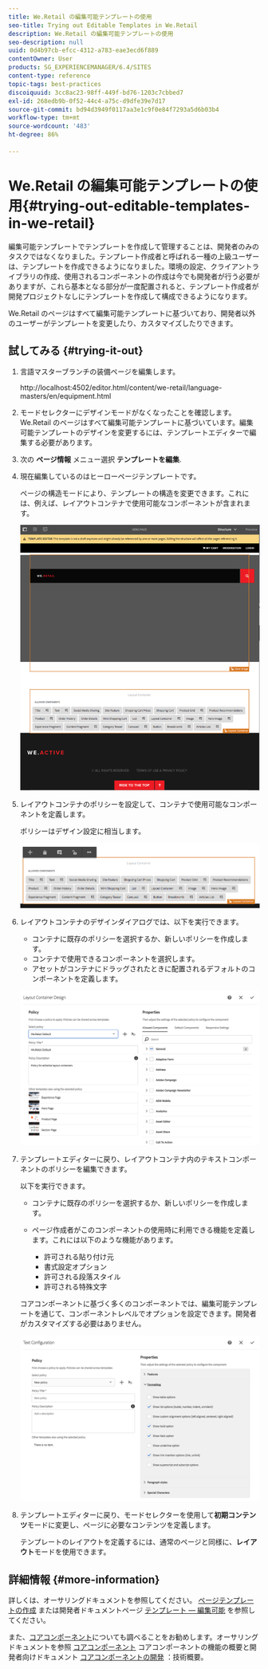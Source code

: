 ```yaml
---
title: We.Retail の編集可能テンプレートの使用
seo-title: Trying out Editable Templates in We.Retail
description: We.Retail の編集可能テンプレートの使用
seo-description: null
uuid: 0d4b97cb-efcc-4312-a783-eae3ecd6f889
contentOwner: User
products: SG_EXPERIENCEMANAGER/6.4/SITES
content-type: reference
topic-tags: best-practices
discoiquuid: 3cc8ac23-98ff-449f-bd76-1203c7cbbed7
exl-id: 268edb9b-0f52-44c4-a75c-d9dfe39e7d17
source-git-commit: bd94d3949f0117aa3e1c9f0e84f7293a5d6b03b4
workflow-type: tm+mt
source-wordcount: '483'
ht-degree: 86%

---
```


# We.Retail の編集可能テンプレートの使用{#trying-out-editable-templates-in-we-retail}

編集可能テンプレートでテンプレートを作成して管理することは、開発者のみのタスクではなくなりました。テンプレート作成者と呼ばれる一種の上級ユーザーは、テンプレートを作成できるようになりました。環境の設定、クライアントライブラリの作成、使用されるコンポーネントの作成は今でも開発者が行う必要がありますが、これら基本となる部分が一度配置されると、テンプレート作成者が開発プロジェクトなしにテンプレートを作成して構成できるようになります。

We.Retail のページはすべて編集可能テンプレートに基づいており、開発者以外のユーザーがテンプレートを変更したり、カスタマイズしたりできます。

## 試してみる {#trying-it-out}

1. 言語マスターブランチの装備ページを編集します。

   http://localhost:4502/editor.html/content/we-retail/language-masters/en/equipment.html

1. モードセレクターにデザインモードがなくなったことを確認します。We.Retail のページはすべて編集可能テンプレートに基づいています。編集可能テンプレートのデザインを変更するには、テンプレートエディターで編集する必要があります。
1. 次の **ページ情報** メニュー選択 **テンプレートを編集**.
1. 現在編集しているのはヒーローページテンプレートです。

   ページの構造モードにより、テンプレートの構造を変更できます。これには、例えば、レイアウトコンテナで使用可能なコンポーネントが含まれます。

   ![chlimage_1-138](assets/chlimage_1-138.png)

1. レイアウトコンテナのポリシーを設定して、コンテナで使用可能なコンポーネントを定義します。

   ポリシーはデザイン設定に相当します。

   ![chlimage_1-139](assets/chlimage_1-139.png)

1. レイアウトコンテナのデザインダイアログでは、以下を実行できます。

   * コンテナに既存のポリシーを選択するか、新しいポリシーを作成します。
   * コンテナで使用できるコンポーネントを選択します。
   * アセットがコンテナにドラッグされたときに配置されるデフォルトのコンポーネントを定義します。

   ![chlimage_1-140](assets/chlimage_1-140.png)

1. テンプレートエディターに戻り、レイアウトコンテナ内のテキストコンポーネントのポリシーを編集できます。

   以下を実行できます。

   * コンテナに既存のポリシーを選択するか、新しいポリシーを作成します。
   * ページ作成者がこのコンポーネントの使用時に利用できる機能を定義します。これには以下のような機能があります。

      * 許可される貼り付け元
      * 書式設定オプション
      * 許可される段落スタイル
      * 許可される特殊文字

   コアコンポーネントに基づく多くのコンポーネントでは、編集可能テンプレートを通じて、コンポーネントレベルでオプションを設定できます。開発者がカスタマイズする必要はありません。

   ![chlimage_1-141](assets/chlimage_1-141.png)

1. テンプレートエディターに戻り、モードセレクターを使用して&#x200B;**初期コンテンツ**&#x200B;モードに変更し、ページに必要なコンテンツを定義します。

   テンプレートのレイアウトを定義するには、通常のページと同様に、**レイアウト**&#x200B;モードを使用できます。

## 詳細情報 {#more-information}

詳しくは、オーサリングドキュメントを参照してください。 [ページテンプレートの作成](/help/sites-authoring/templates.md) または開発者ドキュメントページ [テンプレート — 編集可能](/help/sites-developing/page-templates-editable.md) を参照してください。

また、[コアコンポーネント](/help/sites-developing/we-retail-core-components.md)についても調べることをお勧めします。オーサリングドキュメントを参照 [コアコンポーネント](https://docs.adobe.com/content/help/ja-JP/experience-manager-core-components/using/introduction.html) コアコンポーネントの機能の概要と開発者向けドキュメント [コアコンポーネントの開発](https://helpx.adobe.com/experience-manager/core-components/using/developing.html) ：技術概要。
